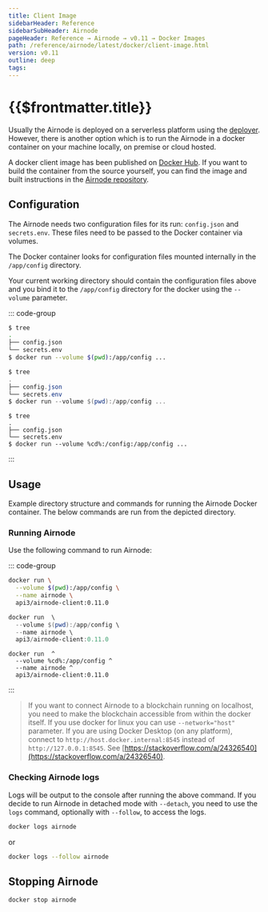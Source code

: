 ```yaml
---
title: Client Image
sidebarHeader: Reference
sidebarSubHeader: Airnode
pageHeader: Reference → Airnode → v0.11 → Docker Images
path: /reference/airnode/latest/docker/client-image.html
version: v0.11
outline: deep
tags:
---
```


<VersionWarning/>

<PageHeader/>

<SearchHighlight/>

<FlexStartTag/>

# {{$frontmatter.title}}

Usually the Airnode is deployed on a serverless platform using the
[deployer](/reference/airnode/latest/docker/deployer-image.md). However, there
is another option which is to run the Airnode in a docker container on your
machine locally, on premise or cloud hosted.

A docker client image has been published on
[Docker Hub](https://hub.docker.com/r/api3/airnode-client). If you want to build
the container from the source yourself, you can find the image and built
instructions in the
[Airnode repository](https://github.com/api3dao/airnode/tree/v0.8/packages/airnode-node/docker).

## Configuration

The Airnode needs two configuration files for its run: `config.json` and
`secrets.env`. These files need to be passed to the Docker container via
volumes.

The Docker container looks for configuration files mounted internally in the
`/app/config` directory.

Your current working directory should contain the configuration files above and
you bind it to the `/app/config` directory for the docker using the `--volume`
parameter.

::: code-group

```sh [Linux/Mac/WSL2]
$ tree
.
├── config.json
└── secrets.env
$ docker run --volume $(pwd):/app/config ...
```

```powershell [Windows PowerShell]
$ tree
.
├── config.json
└── secrets.env
$ docker run --volume $(pwd):/app/config ...
```

```batch [Windows CMD]
$ tree
.
├── config.json
└── secrets.env
$ docker run --volume %cd%:/config:/app/config ...
```

:::

## Usage

Example directory structure and commands for running the Airnode Docker
container. The below commands are run from the depicted directory.

### Running Airnode

Use the following command to run Airnode:

::: code-group

```sh [Linux/Mac/WSL2]
docker run \
  --volume $(pwd):/app/config \
  --name airnode \
  api3/airnode-client:0.11.0
```

```powershell [Windows PowerShell]
docker run  \
  --volume $(pwd):/app/config \
  --name airnode \
  api3/airnode-client:0.11.0
```

```batch [Windows]
docker run  ^
  --volume %cd%:/app/config ^
  --name airnode ^
  api3/airnode-client:0.11.0
```

:::

> If you want to connect Airnode to a blockchain running on localhost, you need
> to make the blockchain accessible from within the docker itself. If you use
> docker for linux you can use `--network="host"` parameter. If you are using
> Docker Desktop (on any platform), connect to
> `http://host.docker.internal:8545` instead of `http://127.0.0.1:8545`. See
> [https://stackoverflow.com/a/24326540](https://stackoverflow.com/a/24326540).

### Checking Airnode logs

Logs will be output to the console after running the above command. If you
decide to run Airnode in detached mode with `--detach`, you need to use the
`logs` command, optionally with `--follow`, to access the logs.

```bash
docker logs airnode
```

or

```bash
docker logs --follow airnode
```

## Stopping Airnode

```bash
docker stop airnode
```

<FlexEndTag/>
